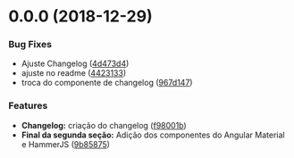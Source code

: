 # 0.0.0 (2018-12-29)


### Bug Fixes

* Ajuste Changelog ([4d473d4](https://github.com/PedroBarata/angular-graphcool-chat/commit/4d473d4))
* ajuste no readme ([4423133](https://github.com/PedroBarata/angular-graphcool-chat/commit/4423133))
* troca do componente de changelog ([967d147](https://github.com/PedroBarata/angular-graphcool-chat/commit/967d147))


### Features

* **Changelog:** criação do changelog ([f98001b](https://github.com/PedroBarata/angular-graphcool-chat/commit/f98001b))
* **Final da segunda seção:** Adição dos componentes do Angular Material e HammerJS ([9b85875](https://github.com/PedroBarata/angular-graphcool-chat/commit/9b85875))




